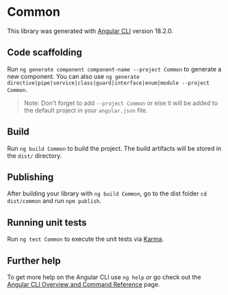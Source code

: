 # Common

This library was generated with [Angular CLI](https://github.com/angular/angular-cli) version 18.2.0.

## Code scaffolding

Run `ng generate component component-name --project Common` to generate a new component. You can also use `ng generate directive|pipe|service|class|guard|interface|enum|module --project Common`.

> Note: Don't forget to add `--project Common` or else it will be added to the default project in your `angular.json` file.

## Build

Run `ng build Common` to build the project. The build artifacts will be stored in the `dist/` directory.

## Publishing

After building your library with `ng build Common`, go to the dist folder `cd dist/common` and run `npm publish`.

## Running unit tests

Run `ng test Common` to execute the unit tests via [Karma](https://karma-runner.github.io).

## Further help

To get more help on the Angular CLI use `ng help` or go check out the [Angular CLI Overview and Command Reference](https://angular.dev/tools/cli) page.
